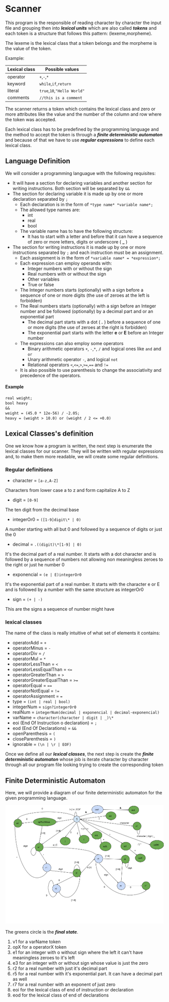 # Scanner

This program is the responsible of reading character by character the input file and grouping then into ***lexical units*** which
are also called ***tokens*** and each token is a structure that follows this pattern: (lexeme,morpheme).

The lexeme is the lexical class that a token belongs and the morpheme is the value of the token.

Example:

|__Lexical class__|         __Possible values__             |
|-----------------|----------------------------------------|
| operator        | ```+```,```-```,```*```                |
| keyword         | ```while```,```if```,```return```      |
| literal         | ```true```,```10```,```"Hello World"```|
| comments        | ```//this is a comment```              |

The scanner returns a token which contains the lexical class and zero or more attributes like the value and the number of
the column and row where the token was accepted.

Each lexical class has to be predefined by the programming language and the method to accept the token is through a ***finite
deterministic automaton*** and because of that we have to use ***regular expressions*** to define each lexical class.

## Language Definition

We will consider a programming languague with the following requisites:

- It will have a section for declaring variables and another section for writing instructions. Both section will be separated by ```&&```
- The section for declaring variable it is made up by one or more declaration separated by ```;```
  - Each declaration is in the form of ```*type name* *variable name*;```
  - The allowed type names are:
    - int
    - real
    - bool
  - The variable name has to have the following structure: 
    - It has to start with a letter and before that it can have a sequence of zero or more letters, digits or underscore ( **_** )
- The section for writing instructions it is made up by one or more instructions separated by ```;``` and each 
instruction must be an assignment.
  - Each assignment is in the form of ```*variable name* = *expression*;```
  - Each expression can employ operands with:
    - Integer numbers with or without the sign
    - Real numbers with or without the sign
    - Other variables
    - True or false
  - The Integer numbers starts (optionally) with a sign before a sequence of one or more digits (the use of zeroes
  at the left is forbidden)
  - The Real numbers starts (optionally) with a sign before an Integer number and be followed (optionally) by a decimal part and or an exponential part
    - The decimal part starts with a dot ( ***.*** ) before a sequence of one or more digits (the use of zeroes at the right is forbidden)
    - The exponential part starts with the letter **e** or **E** before an Integer number
  - The expressions can also employ some operators
    - Binary arithmetic operators ```+```, ```-```,```*```, ```/``` and logical ones like ```and``` and ```or```
    - Unary arithmetic operator ```-```, and logical ```not```
    - Relational operators ```<```,```<=```,```>```,```>=```,```==``` and ```!=```
  - It is also possible to use parenthesis to change the associativity and precedence of the operators.
#### Example

```
real weight;
bool heavy
&&
weight = (45.0 * 12e-56) / -2.05;
heavy = (weight > 10.0) or (weight / 2 <= +0.0)
```

## Lexical Classes's definition

One we know how a program is written, the next step is enumerate the lexical classes for our scanner. They will be written with regular
expressions and, to make them more readable, we will create some regular definitions.

### Regular definitions

- character = ```[a-z,A-Z]```

Characters from lower case a to z and form capitalize A to Z

- digit = ```[0-9]```

The ten digit from the decimal base

- integerOr0 = ```([1-9]digit\* | 0)```

A number starting with all but 0 and followed by a sequence of digits or just the 0

- decimal = ```.((digit)\*[1-9] | 0)```

It's the decimal part of a real number. It starts with a dot character and is followed by a sequence of numbers not allowing non
meaningless zeroes to the right or just he number 0

- exponencial = ```(e | E)integerOr0```

It's the exponential part of a real number. It starts with the character e or E and is followed by a number with the same structure as
integerOr0

- sign = ```(+ | -)```

This are the signs a sequence of number might have

### lexical classes

The name of the class is really intuitive of what set of elements it contains:

- operatorAdd = ```+```
- operatorMinus = ```-```
- operatorDiv = ```/```
- operatorMul = ```*```
- operatorLessThan = ```<```
- operatorLessEqualThan = ```<=```
- operatorGreaterThan = ```>```
- operatorGreaterEqualThan = ```>=```
- operatorEqual = ```==```
- operatorNotEqual = ```!=```
- operatorAssignment = ```=```
- type = ```(int | real | bool)```
- integerNum = ```sign?integerOr0```
- realNum = ```integerNum(decimal | exponencial | decimal·exponencial)```
- varName = ```character(character | digit | _)\*```
- eoi (End Of Instruction o declaration) = ```;```
- eod (End Of Declarations) = ```&&```
- openParenthesis = ```(```
- closeParenthesis = ```)```
- ignorable = ```(\n | \r | EOF)```

Once we define all our ***lexical classes***, the next step is create the ***finite deterministic automaton*** whose job is iterate
character by character through all our program file looking trying to create the corresponding token

## Finite Deterministic Automaton

Here, we will provide a diagram of our finite deterministic automaton for the given programming language.

![FDA diagram](./Doc/FDA_diagram.png)

The greens circle is the ***final state***.
1. v1 for a varName token
2. opX for  a operatorX token
3. e1 for an integer with o without sign where the left it can't have meaningless zeroes to it's left
4. e3 for an integer with or without sign whose value is just the zero
5. r2 for a real number with just it's decimal part
6. r5 for a real number with it's exponential part. It can have a decimal part as well
7. r7 for a real number with an exponent of just zero
8. eoi for the lexical class of end of instruction or declaration
9. eod for the lexical class of end of declarations

